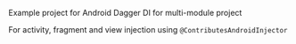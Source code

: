 Example project for Android Dagger DI for multi-module project


For activity, fragment and view injection using `@ContributesAndroidInjector`
